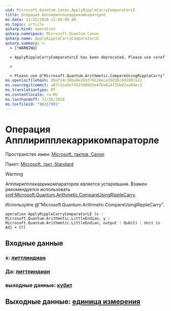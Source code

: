 ```yaml
---
uid: Microsoft.Quantum.Canon.ApplyRippleCarryComparatorLE
title: Операция Апплирипплекаррикомпараторле
ms.date: 11/25/2020 12:00:00 AM
ms.topic: article
qsharp.kind: operation
qsharp.namespace: Microsoft.Quantum.Canon
qsharp.name: ApplyRippleCarryComparatorLE
qsharp.summary: >-
  > [!WARNING]

  > ApplyRippleCarryComparatorLE has been deprecated. Please use <xref:Microsoft.Quantum.Arithmetic.CompareUsingRippleCarry> instead.

  >

  > Please use @"Microsoft.Quantum.Arithmetic.CompareUsingRippleCarry".
ms.openlocfilehash: d9af24c30ba8e269378928eca3dd36c692807a21
ms.sourcegitcommit: a87c1aa8e7453360025e47ba614f25b02ea84ec3
ms.translationtype: MT
ms.contentlocale: ru-RU
ms.lasthandoff: 11/26/2020
ms.locfileid: "96217991"
---
```

# <a name="applyripplecarrycomparatorle-operation"></a>Операция Апплирипплекаррикомпараторле

Пространство имен: [Microsoft. тактов. Canon](xref:Microsoft.Quantum.Canon)

Пакет: [Microsoft. такт. Standard](https://nuget.org/packages/Microsoft.Quantum.Standard)


> [!WARNING]
> Апплирипплекаррикомпараторле является устаревшим. Взамен рекомендуется использовать <xref:Microsoft.Quantum.Arithmetic.CompareUsingRippleCarry>.
>
> Используйте @"Microsoft.Quantum.Arithmetic.CompareUsingRippleCarry".



```qsharp
operation ApplyRippleCarryComparatorLE (x : Microsoft.Quantum.Arithmetic.LittleEndian, y : Microsoft.Quantum.Arithmetic.LittleEndian, output : Qubit) : Unit is Adj + Ctl
```


## <a name="input"></a>Входные данные

### <a name="x--littleendian"></a>x: [литтлиндиан](xref:Microsoft.Quantum.Arithmetic.LittleEndian)




### <a name="y--littleendian"></a>Да: [литтлиндиан](xref:Microsoft.Quantum.Arithmetic.LittleEndian)




### <a name="output--qubit"></a>выходные данные: [кубит](xref:microsoft.quantum.lang-ref.qubit)





## <a name="output--unit"></a>Выходные данные: [единица измерения](xref:microsoft.quantum.lang-ref.unit)

